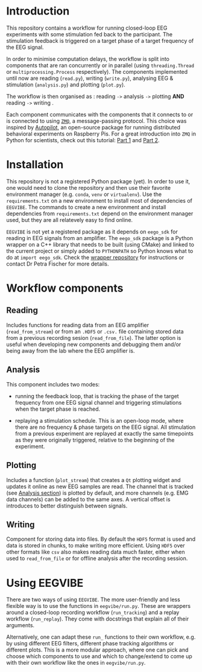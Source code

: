 # Introduction

This repository contains a workflow for running closed-loop EEG experiments with some stimulation fed back to the participant. The stimulation feedback is triggered on a target phase of a target frequency of the EEG signal. 

In order to minimise computation delays, the workflow is split into components that are ran concurrently or in parallel (using `threading.Thread` or `multiprocessing.Process` respectively). The components implemented until now are reading (`read.py`), writing (`write.py`), analysing EEG & stimulation (`analysis.py`) and plotting (`plot.py`).

The workflow is then organised as : reading `->` analysis `->` plotting **AND** reading `->` writing .

Each component communicates with the components that it connects to or is connected to using [`ZMQ`](https://pyzmq.readthedocs.io/en/latest/index.html), a message-passing protocol. This choice was inspired by [Autopilot](https://auto-pi-lot.com/), an open-source package for running distributed behavioral experiments on Raspberry Pis. For a great introduction into `ZMQ` in Python for scientists, check out this tutorial: [Part 1](https://www.pythonforthelab.com/blog/using-pyzmq-for-inter-process-communication-part-1/) and [Part 2](https://www.pythonforthelab.com/blog/using-pyzmq-for-inter-process-communication-part-2/).

# Installation

This repository is not a registered Python package (yet). In order to use it, one would need to clone the repository and then use their favorite environment manager (e.g. `conda`, `venv` or `virtualenv`). Use the `requirements.txt` on a new environment to install most of dependencies of `EEGVIBE`. The commands to create a new environment and install dependencies from `requirements.txt` depend on the environment manager used, but they are all relatevely easy to find online.

`EEGVIBE` is not yet a registered package as it depends on `eego_sdk` for reading in EEG signals from an amplifier. The `eego_sdk` package is a Python wrapper on a C++ library that needs to be built (using CMake) and linked to the current project or simply added to `PYTHONPATH` so Python knows what to do at `import eego_sdk`. Check the [wrapper repository](https://gitlab.com/smeeze/eego-sdk-pybind11) for instructions or contact Dr Petra Fischer for more details.

# Workflow components

## Reading

Includes functions for reading data from an EEG amplifier (`read_from_stream`) or from an `.HDF5` or `.csv.` file containing stored data from a previous recording sesion (`read_from_file`). The latter option is useful when developing new components and debugging them and/or being away from the lab where the EEG amplifier is.

## Analysis

This component includes two modes: 
- running the feedback loop, that is tracking the phase of the target frequency from one EEG signal channel and triggering stimulations when the target phase is reached.

- replaying a stimulation schedule. This is an open-loop mode, where there are no frequency & phase targets on the EEG signal. All stimulation from a previous experiment are replayed at exactly the same timepoints as they were originally triggered, relative to the beginning of the experiment.

## Plotting

Includes a function (`plot_stream`) that creates a `Qt` plotting widget and updates it online as new EEG samples are read. The channel that is tracked (see [Analysis section](#analysis)) is plotted by default, and more channels (e.g. EMG data channels) can be added to the same axes. A vertical offset is introduces to better distinguish between signals.

## Writing

Component for storing data into files. By default the `HDF5` format is used and data is stored in chunks, to make writing more efficient. Using `HDF5` over other formats like `csv` also makes reading data much faster, either when used to `read_from_file` or for offline analysis after the recording session.

# Using EEGVIBE

There are two ways of using `EEGVIBE`. The more user-friendly and less flexible way is to use the functions in `eegvibe/run.py`. These are wrappers around a closed-loop recording workflow (`run_tracking`) and a replay workflow (`run_replay`). They come with docstrings that explain all of their arguments. 

Alternatively, one can adapt these `run_` functions to their own workflow, e.g. by using different EEG filters, different phase tracking algorithms or different plots. This is a more modular approach, where one can pick and choose which components to use and which to change/extend to come up with their own workflow like the ones in `eegvibe/run.py`.
